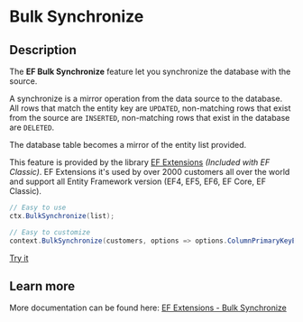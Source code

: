 # Bulk Synchronize

## Description
The **EF Bulk Synchronize** feature let you synchronize the database with the source.

A synchronize is a mirror operation from the data source to the database. All rows that match the entity key are `UPDATED`, non-matching rows that exist from the source are `INSERTED`, non-matching rows that exist in the database are `DELETED`.

The database table becomes a mirror of the entity list provided.

This feature is provided by the library [EF Extensions](https://entityframework-extensions.net/bulk-synchronize) _(Included with EF Classic)_. EF Extensions it's used by over 2000 customers all over the world and support all Entity Framework version (EF4, EF5, EF6, EF Core, EF Classic).

```csharp
// Easy to use
ctx.BulkSynchronize(list);

// Easy to customize
context.BulkSynchronize(customers, options => options.ColumnPrimaryKeyExpression = customer => customer.Code);
```

[Try it](https://dotnetfiddle.net/4KVPJn)

## Learn more

More documentation can be found here: [EF Extensions - Bulk Synchronize](https://entityframework-extensions.net/bulk-synchronize)
